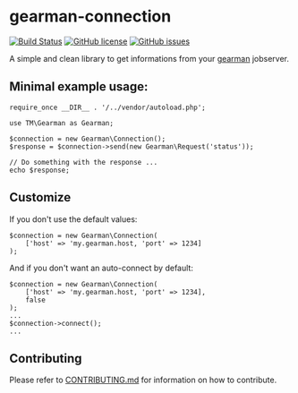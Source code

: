 # gearman-connection

[![Build Status](https://travis-ci.org/tommy-muehle/php-gearman-connection.svg)](https://travis-ci.org/tommy-muehle/php-gearman-connection)
[![GitHub license](https://img.shields.io/badge/license-MIT-blue.svg)](https://raw.githubusercontent.com/tommy-muehle/php-gearman-connection/master/LICENSE)
[![GitHub issues](https://img.shields.io/github/issues/tommy-muehle/php-gearman-connection.svg)](https://github.com/php-gearman-connection/issues)

A simple and clean library to get informations from your [gearman](http://gearman.org/) jobserver.

## Minimal example usage:

    require_once __DIR__ . '/../vendor/autoload.php';
    
    use TM\Gearman as Gearman;
    
    $connection = new Gearman\Connection();
    $response = $connection->send(new Gearman\Request('status'));
    
    // Do something with the response ...
    echo $response;

## Customize

If you don't use the default values:
    
    $connection = new Gearman\Connection(
        ['host' => 'my.gearman.host, 'port' => 1234]
    );

And if you don't want an auto-connect by default:

    $connection = new Gearman\Connection(
        ['host' => 'my.gearman.host, 'port' => 1234], 
        false
    );
    ...
    $connection->connect();
    ...

## Contributing

Please refer to [CONTRIBUTING.md](CONTRIBUTING.md) for information on how to contribute.
